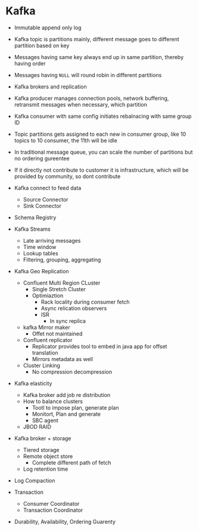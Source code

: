 # Kafka

- Immutable append only log
- Kafka topic is partitions mainly, different message goes to different partition based on key
- Messages having same key always end up in same partition, thereby having order
- Messages having `NULL` will round robin in different partitions
- Kafka brokers and replication
- Kafka producer manages connection pools, network buffering, retransmit messages when necessary, which partition
- Kafka consumer with same config initiates rebalnacing with same group ID
- Topic partitions gets assigned to each new in consumer group, like 10 topics to 10 consumer, the 11th will be idle
- In traditional message queue, you can scale the number of partitions but no ordering gureentee
- If it directly not contribute to customer it is infrastructure, which will be provided by community, so dont contribute

- Kafka connect to feed data
    - Source Connector
    - Sink Connector
- Schema Registry
- Kafka Streams
    - Late arriving messages
    - Time window
    - Lookup tables
    - Filtering, grouping, aggregating

- Kafka Geo Replication
    - Confluent Multi Region CLuster
        - Single Stretch Cluster
        - Optimiaztion
            - Rack locality during consumer fetch
            - Async relication observers
            - ISR 
                - In sync replica
    - kafka Mirror maker
        - Offet not maintained
    - Confluent replicator
        - Replicator provides tool to embed in java app for offset translation
        - Mirrors metadata as well
    - Cluster Linking
        - No compression decompression

- Kafka elasticity
    - Kafka broker add job re distribution
    - How to balance clusters
        - Tootl to impose plan, generate plan
        - Monitort, Plan and generate 
        - SBC agent
    - JBOD RAID

- Kafka broker + storage
    - Tiered storage
    - Remote object store
        - Complete different path of fetch
    - Log retention time

- Log Compaction
- Transaction
    - Consumer Coordinator
    - Transaction Coordinator

- Durability, Availability, Ordering Guarenty